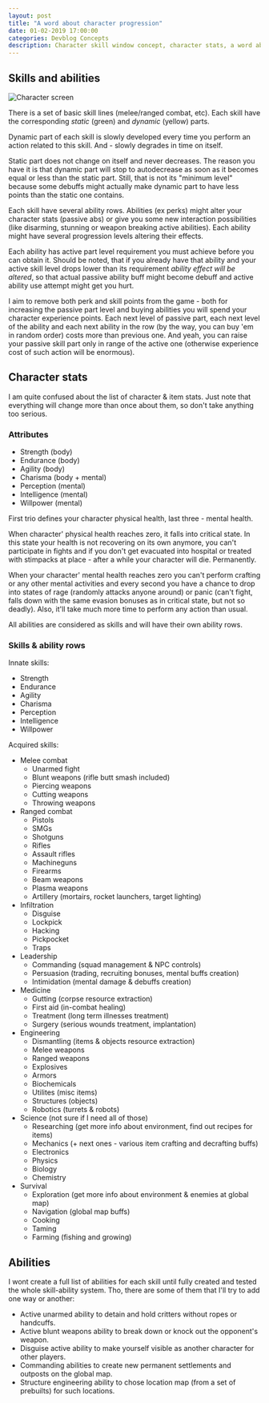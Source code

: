 ```yaml
---
layout: post
title: "A word about character progression"
date: 01-02-2019 17:00:00
categories: Devblog Concepts
description: Character skill window concept, character stats, a word about weapons and damage types.
---
```


## Skills and abilities

![Character screen](https://res.cloudinary.com/drpez49fp/image/upload/v1549032413/Progression.png)

There is a set of basic skill lines (melee/ranged combat, etc). Each skill have the corresponding *static* (green) and *dynamic* (yellow) parts. 

Dynamic part of each skill is slowly developed every time you perform an action related to this skill. And - slowly degrades in time on itself. 

Static part does not change on itself and never decreases. The reason you have it is that dynamic part will stop to autodecrease as soon as it becomes equal or less than the static part. Still, that is not its "minimum level" because some debuffs might actually make dynamic part to have less points than the static one contains.

Each skill have several ability rows. Abilities (ex perks) might alter your character stats (passive abs) or give you some new interaction possibilities (like disarming, stunning or weapon breaking active abilities). Each ability might have several progression levels altering their effects. 

Each ability has active part level requirement you must achieve before you can obtain it. Should be noted, that if you already have that ability and your active skill level drops lower than its requirement *ability effect will be altered*, so that actual passive ability buff might become debuff and active ability use attempt might get you hurt. 

I aim to remove both perk and skill points from the game - both for increasing the passive part level and buying abilities you will spend your character experience points. Each next level of passive part, each next level of the ability and each next ability in the row (by the way, you can buy 'em in random order) costs more than previous one. And yeah, you can raise your passive skill part only in range of the active one (otherwise experience cost of such action will be enormous).

## Character stats

I am quite confused about the list of character & item stats. Just note that everything will change more than once about them, so don't take anything too serious.

### Attributes
- Strength (body)
- Endurance (body)
- Agility (body)
- Charisma (body + mental)
- Perception (mental)
- Intelligence (mental)
- Willpower (mental)

First trio defines your character physical health, last three - mental health.

When character' physical health reaches zero, it falls into critical state. In this state your health is not recovering on its own anymore, you can't participate in fights and if you don't get evacuated into hospital or treated with stimpacks at place - after a while your character will die. Permanently.

When your character' mental health reaches zero you can't perform crafting or any other mental activities and every second you have a chance to drop into states of rage (randomly attacks anyone around) or panic (can't fight, falls down with the same evasion bonuses as in critical state, but not so deadly). Also, it'll take much more time to perform any action than usual.

All abilities are considered as skills and will have their own ability rows.

### Skills & ability rows

Innate skills:

- Strength 
- Endurance
- Agility 
- Charisma
- Perception
- Intelligence 
- Willpower

Acquired skills:

- Melee combat
  - Unarmed fight
  - Blunt weapons (rifle butt smash included)
  - Piercing weapons
  - Cutting weapons
  - Throwing weapons
- Ranged combat
  - Pistols
  - SMGs
  - Shotguns
  - Rifles
  - Assault rifles
  - Machineguns
  - Firearms
  - Beam weapons
  - Plasma weapons
  - Artillery (mortairs, rocket launchers, target lighting)
- Infiltration 
  - Disguise
  - Lockpick
  - Hacking
  - Pickpocket
  - Traps
- Leadership
  - Commanding (squad management & NPC controls)
  - Persuasion (trading, recruiting bonuses, mental buffs creation)
  - Intimidation (mental damage & debuffs creation)
- Medicine
  - Gutting (corpse resource extraction)
  - First aid (in-combat healing)
  - Treatment (long term illnesses treatment)
  - Surgery (serious wounds treatment, implantation)
- Engineering
  - Dismantling (items & objects resource extraction)
  - Melee weapons
  - Ranged weapons
  - Explosives
  - Armors
  - Biochemicals
  - Utilites (misc items)
  - Structures (objects)
  - Robotics (turrets & robots)
- Science (not sure if I need all of those)
  - Researching (get more info about environment, find out recipes for items)
  - Mechanics (+ next ones - various item crafting and decrafting buffs)
  - Electronics
  - Physics
  - Biology
  - Chemistry
- Survival
  - Exploration (get more info about environment & enemies at global map)
  - Navigation (global map buffs)
  - Cooking
  - Taming
  - Farming (fishing and growing)

## Abilities

I wont create a full list of abilities for each skill until fully created and tested the whole skill-ability system. Tho, there are some of them that I'll try to add one way or another:

- Active unarmed ability to detain and hold critters without ropes or handcuffs.
- Active blunt weapons ability to break down or knock out the opponent's weapon.
- Disguise active ability to make yourself visible as another character for other players.
- Commanding abilities to create new permanent settlements and outposts on the global map.
- Structure engineering ability to chose location map (from a set of prebuilts) for such locations.
